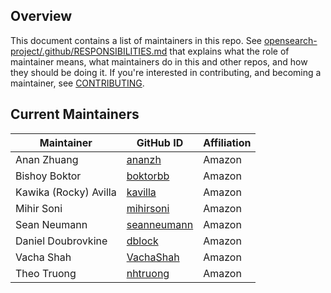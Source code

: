 ## Overview

This document contains a list of maintainers in this repo. See [opensearch-project/.github/RESPONSIBILITIES.md](https://github.com/opensearch-project/.github/blob/main/RESPONSIBILITIES.md#maintainer-responsibilities) that explains what the role of maintainer means, what maintainers do in this and other repos, and how they should be doing it. If you're interested in contributing, and becoming a maintainer, see [CONTRIBUTING](CONTRIBUTING.md).

## Current Maintainers

| Maintainer            | GitHub ID                                     | Affiliation |
| --------------------- | --------------------------------------------- | ----------- |
| Anan Zhuang           | [ananzh](https://github.com/ananzh)           | Amazon      |
| Bishoy Boktor         | [boktorbb](https://github.com/boktorbb)       | Amazon      |
| Kawika (Rocky) Avilla | [kavilla](https://github.com/kavilla)         | Amazon      |
| Mihir Soni            | [mihirsoni](https://github.com/mihirsoni)     | Amazon      |
| Sean Neumann          | [seanneumann](https://github.com/seanneumann) | Amazon      |
| Daniel Doubrovkine    | [dblock](https://github.com/dblock)           | Amazon      |
| Vacha Shah            | [VachaShah](https://github.com/VachaShah)     | Amazon      |
| Theo Truong           | [nhtruong](https://github.com/nhtruong)       | Amazon      |
